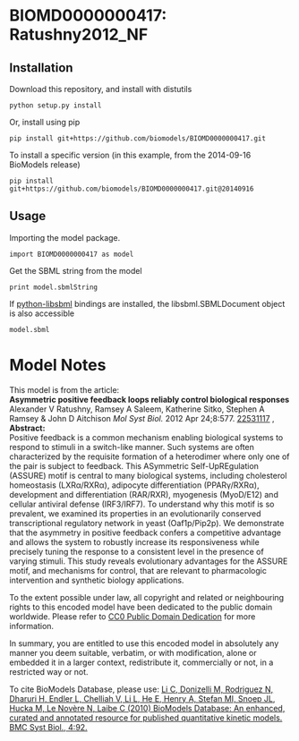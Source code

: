 # BIOMD0000000417: Ratushny2012_NF

## Installation

Download this repository, and install with distutils

`python setup.py install`

Or, install using pip

`pip install git+https://github.com/biomodels/BIOMD0000000417.git`

To install a specific version (in this example, from the 2014-09-16 BioModels release)

`pip install git+https://github.com/biomodels/BIOMD0000000417.git@20140916`

## Usage

Importing the model package.

`import BIOMD0000000417 as model`

Get the SBML string from the model

`print model.sbmlString`

If [python-libsbml](https://pypi.python.org/pypi/python-libsbml) bindings are
installed, the libsbml.SBMLDocument object is also accessible

`model.sbml`


# Model Notes


This model is from the article:  
**Asymmetric positive feedback loops reliably control biological responses**   
Alexander V Ratushny, Ramsey A Saleem, Katherine Sitko, Stephen A Ramsey &
John D Aitchison _Mol Syst Biol._ 2012 Apr 24;8:577.
[22531117](http://www.ncbi.nlm.nih.gov/pubmed/22531117) ,  
**Abstract:**   
Positive feedback is a common mechanism enabling biological systems to respond
to stimuli in a switch-like manner. Such systems are often characterized by
the requisite formation of a heterodimer where only one of the pair is subject
to feedback. This ASymmetric Self-UpREgulation (ASSURE) motif is central to
many biological systems, including cholesterol homeostasis (LXRα/RXRα),
adipocyte differentiation (PPARγ/RXRα), development and differentiation
(RAR/RXR), myogenesis (MyoD/E12) and cellular antiviral defense (IRF3/IRF7).
To understand why this motif is so prevalent, we examined its properties in an
evolutionarily conserved transcriptional regulatory network in yeast
(Oaf1p/Pip2p). We demonstrate that the asymmetry in positive feedback confers
a competitive advantage and allows the system to robustly increase its
responsiveness while precisely tuning the response to a consistent level in
the presence of varying stimuli. This study reveals evolutionary advantages
for the ASSURE motif, and mechanisms for control, that are relevant to
pharmacologic intervention and synthetic biology applications.

  

To the extent possible under law, all copyright and related or neighbouring
rights to this encoded model have been dedicated to the public domain
worldwide. Please refer to [CC0 Public Domain
Dedication](http://creativecommons.org/publicdomain/zero/1.0/) for more
information.

In summary, you are entitled to use this encoded model in absolutely any
manner you deem suitable, verbatim, or with modification, alone or embedded it
in a larger context, redistribute it, commercially or not, in a restricted way
or not.

  

To cite BioModels Database, please use: [Li C, Donizelli M, Rodriguez N,
Dharuri H, Endler L, Chelliah V, Li L, He E, Henry A, Stefan MI, Snoep JL,
Hucka M, Le Novère N, Laibe C (2010) BioModels Database: An enhanced, curated
and annotated resource for published quantitative kinetic models. BMC Syst
Biol., 4:92.](http://www.ncbi.nlm.nih.gov/pubmed/20587024)



